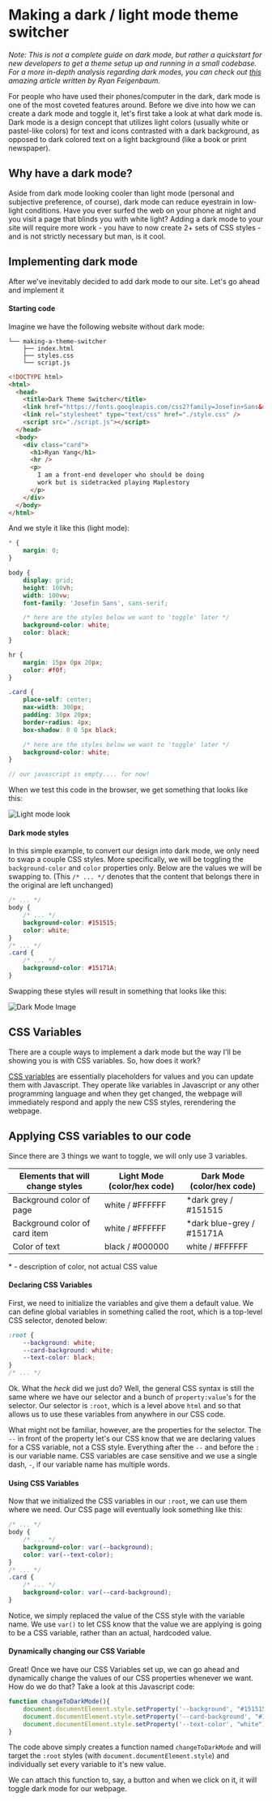 # Making a dark / light mode theme switcher

*Note: This is not a complete guide on dark mode, but rather a quickstart for new developers to get a theme setup up and running in a small codebase. For a more in-depth analysis regarding dark modes, you can check out [this](https://ryanfeigenbaum.com/dark-mode/) amazing article  written by Ryan Feigenbaum.*


For people who have used their phones/computer in the dark, dark mode is one of the most coveted features around. Before we dive into how we can create a dark mode and toggle it, let's first take a look at what dark mode is. Dark mode is a design concept that utilizes light colors (usually white or pastel-like colors) for text and icons contrasted with a dark background, as opposed to dark colored text on a light background (like a book or print newspaper). 

## Why have a dark mode?

Aside from dark mode looking cooler than light mode (personal and subjective preference, of course), dark mode can reduce eyestrain in low-light conditions. Have you ever surfed the web on your phone at night and you visit a page that blinds you with white light? Adding a dark mode to your site will require more work - you have to now create 2+ sets of CSS styles - and is not strictly necessary but man, is it cool.


## Implementing dark mode

After we've inevitably decided to add dark mode to our site. Let's go ahead and implement it

#### Starting code
Imagine we have the following website without dark mode:

```file
└── making-a-theme-switcher
    ├── index.html
    ├── styles.css
    └── script.js
```

```html index.html
<!DOCTYPE html>
<html>
  <head>
    <title>Dark Theme Switcher</title>
    <link href="https://fonts.googleapis.com/css2?family=Josefin+Sans&display=swap" rel="stylesheet"> 
    <link rel="stylesheet" type="text/css" href="./style.css" />
    <script src="./script.js"></script>
  </head>
  <body>
    <div class="card">
      <h1>Ryan Yang</h1>
      <hr />
      <p>
        I am a front-end developer who should be doing 
        work but is sidetracked playing Maplestory
      </p>
    </div>
  </body>
</html>
```

And we style it like this (light mode):

```css style.css
* {
    margin: 0;
}

body {
    display: grid;
    height: 100vh;
    width: 100vw;
    font-family: 'Josefin Sans', sans-serif;

    /* here are the styles below we want to 'toggle' later */
    background-color: white;
    color: black;
}

hr {
    margin: 15px 0px 20px;
    color: #f0f;
}

.card {
    place-self: center;
    max-width: 300px;
    padding: 30px 20px;
    border-radius: 4px;
    box-shadow: 0 0 5px black;

    /* here are the styles below we want to 'toggle' later */
    background-color: white;
}
```

```javascript script.js
// our javascript is empty.... for now!
```
When we test this code in the browser, we get something that looks like this:

![Light mode look](./assets/light_mode.png)

#### Dark mode styles

In this simple example, to convert our design into dark mode, we only need to swap a couple CSS styles. More specifically, we will be toggling the `background-color` and `color` properties only. Below are the values we will be swapping to. (This `/* ... */` denotes that the content that belongs there in the original are left unchanged)

```css style.css
/* ... */
body {
    /* ... */
    background-color: #151515;
    color: white;
}
/* ... */
.card {
    /* ... */
    background-color: #15171A;
}
```
Swapping these styles will result in something that looks like this:

![Dark Mode Image](./assets/dark_mode.png)


## CSS Variables

There are a couple ways to implement a dark mode but the way I'll be showing you is with CSS variables. So, how does it work?

[CSS variables](https://developer.mozilla.org/en-US/docs/Web/CSS/Using_CSS_custom_properties) are essentially placeholders for values and you can update them with Javascript. They operate like variables in Javascript or any other programming language and when they get changed, the webpage will immediately respond and apply the new CSS styles, rerendering the webpage.

## Applying CSS variables to our code

Since there are 3 things we want to toggle, we will only use 3 variables.


| Elements that will change styles | Light Mode (color/hex code) | Dark Mode (color/hex code) |
|----------------------------------|-----------------------------|----------------------------|
| Background color of page         | white / #FFFFFF             | *dark grey / #151515       |
| Background color of card item    | white / #FFFFFF             | *dark blue-grey / #15171A  |
| Color of text                    | black / #000000             | white / #FFFFFF            |

\* - description of color, not actual CSS value


#### Declaring CSS Variables

First, we need to initialize the variables and give them a default value. We can define global variables in something called the root, which is a top-level CSS selector, denoted below:

```css style.css
:root {
    --background: white;
    --card-background: white;
    --text-color: black;
}
/* ... */
```

Ok. What the *heck* did we just do? Well, the general CSS syntax is still the same where we have our selector and a bunch of `property:value`'s for the selector. Our selector is `:root`, which is a level above `html` and so that allows us to use these variables from anywhere in our CSS code.

What might not be familiar, however, are the properties for the selector. The `--` in front of the property let's our CSS know that we are declaring values for a CSS variable, not a CSS style. Everything after the `--` and before the `:` is our variable name. CSS variables are case sensitive and we use a single dash, `-`, if our variable name has multiple words. 

#### Using CSS Variables

Now that we initialized the CSS variables in our `:root`, we can use them where we need. Our CSS page will eventually look something like this:

```css style.css
/* ... */
body {
    /* ... */
    background-color: var(--background);
    color: var(--text-color);
}
/* ... */
.card {
    /* ... */
    background-color: var(--card-background);
}
```

Notice, we simply replaced the value of the CSS style with the variable name. We use `var()` to let CSS know that the value we are applying is going to be a CSS variable, rather than an actual, hardcoded value.

#### Dynamically changing our CSS Variable

Great! Once we have our CSS Variables set up, we can go ahead and dynamically change the values of our CSS properties whenever we want. How do we do that? Take a look at this Javascript code:

```javascript script.js
function changeToDarkMode(){
    document.documentElement.style.setProperty('--background', "#151515");
    document.documentElement.style.setProperty('--card-background', "#15171A");
    document.documentElement.style.setProperty('--text-color', "white");
}
```

The code above simply creates a function named `changeToDarkMode` and will target the `:root` styles (with `document.documentElement.style`) and individually set every variable to it's new value.

We can attach this function to, say, a button and when we click on it, it will toggle dark mode for our webpage.
